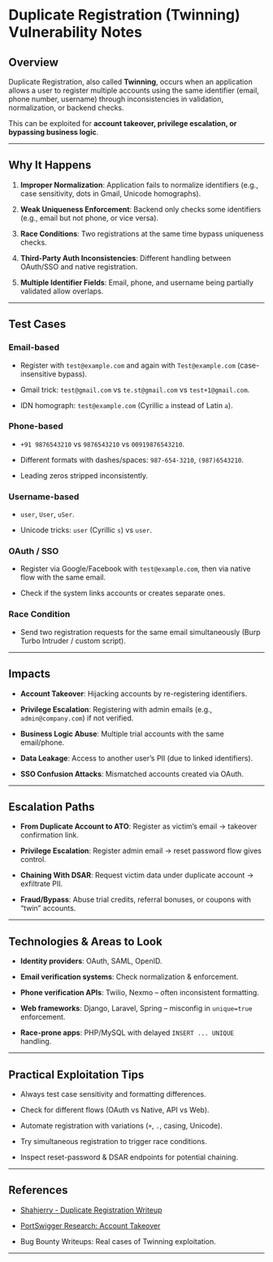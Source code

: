 # Duplicate Registration (Twinning) Vulnerability Notes

  

## Overview

Duplicate Registration, also called **Twinning**, occurs when an application allows a user to register multiple accounts using the same identifier (email, phone number, username) through inconsistencies in validation, normalization, or backend checks.  

This can be exploited for **account takeover, privilege escalation, or bypassing business logic**.

  

---

  

## Why It Happens

1. **Improper Normalization**: Application fails to normalize identifiers (e.g., case sensitivity, dots in Gmail, Unicode homographs).

2. **Weak Uniqueness Enforcement**: Backend only checks some identifiers (e.g., email but not phone, or vice versa).

3. **Race Conditions**: Two registrations at the same time bypass uniqueness checks.

4. **Third-Party Auth Inconsistencies**: Different handling between OAuth/SSO and native registration.

5. **Multiple Identifier Fields**: Email, phone, and username being partially validated allow overlaps.

  

---

  

## Test Cases

  

### Email-based

- Register with `test@example.com` and again with `Test@example.com` (case-insensitive bypass).

- Gmail trick: `test@gmail.com` vs `te.st@gmail.com` vs `test+1@gmail.com`.

- IDN homograph: `test@exаmple.com` (Cyrillic `а` instead of Latin `a`).

  

### Phone-based

- `+91 9876543210` vs `9876543210` vs `00919876543210`.

- Different formats with dashes/spaces: `987-654-3210`, `(987)6543210`.

- Leading zeros stripped inconsistently.

  

### Username-based

- `user`, `User`, `uSer`.

- Unicode tricks: `uѕer` (Cyrillic `ѕ`) vs `user`.

  

### OAuth / SSO

- Register via Google/Facebook with `test@example.com`, then via native flow with the same email.

- Check if the system links accounts or creates separate ones.

  

### Race Condition

- Send two registration requests for the same email simultaneously (Burp Turbo Intruder / custom script).

  

---

  

## Impacts

- **Account Takeover**: Hijacking accounts by re-registering identifiers.

- **Privilege Escalation**: Registering with admin emails (e.g., `admin@company.com`) if not verified.

- **Business Logic Abuse**: Multiple trial accounts with the same email/phone.

- **Data Leakage**: Access to another user’s PII (due to linked identifiers).

- **SSO Confusion Attacks**: Mismatched accounts created via OAuth.

  

---

  

## Escalation Paths

- **From Duplicate Account to ATO**: Register as victim’s email → takeover confirmation link.

- **Privilege Escalation**: Register admin email → reset password flow gives control.

- **Chaining With DSAR**: Request victim data under duplicate account → exfiltrate PII.

- **Fraud/Bypass**: Abuse trial credits, referral bonuses, or coupons with “twin” accounts.

  

---

  

## Technologies & Areas to Look

- **Identity providers**: OAuth, SAML, OpenID.

- **Email verification systems**: Check normalization & enforcement.

- **Phone verification APIs**: Twilio, Nexmo – often inconsistent formatting.

- **Web frameworks**: Django, Laravel, Spring – misconfig in `unique=true` enforcement.

- **Race-prone apps**: PHP/MySQL with delayed `INSERT ... UNIQUE` handling.

  

---

  

## Practical Exploitation Tips

- Always test case sensitivity and formatting differences.

- Check for different flows (OAuth vs Native, API vs Web).

- Automate registration with variations (`+`, `.`, casing, Unicode).

- Try simultaneous registration to trigger race conditions.

- Inspect reset-password & DSAR endpoints for potential chaining.

  

---

  

## References

- [Shahjerry - Duplicate Registration Writeup](https://shahjerry33.medium.com/duplicate-registration-the-twinning-twins-883dfee59eaf)

- [PortSwigger Research: Account Takeover](https://portswigger.net)

- Bug Bounty Writeups: Real cases of Twinning exploitation.

  

---